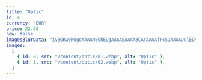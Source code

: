```yaml
---
title: "Optic"
id: 4
currency: "EUR"
price: 22.50
new: false
imagesBlurData: "iVBORw0KGgoAAAANSUhEUgAAAAEAAAABCAYAAAAfFcSJAAAADUlEQVR42mN8++HTfwAJcQPQj4u7PwAAAABJRU5ErkJggg=="
images:
  [
    { id: 0, src: "/content/optic/01.webp", alt: "Optic" },
    { id: 1, src: "/content/optic/02.webp", alt: "Optic" },
  ]
---
```

